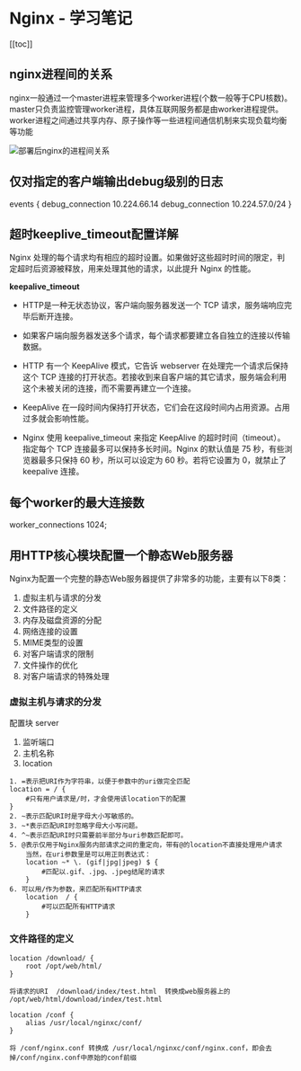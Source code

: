 # Nginx - 学习笔记

[[toc]]

## nginx进程间的关系

nginx一般通过一个master进程来管理多个worker进程(个数一般等于CPU核数)。master只负责监控管理worker进程，具体互联网服务都是由worker进程提供。worker进程之间通过共享内存、原子操作等一些进程间通信机制来实现负载均衡等功能

![部署后nginx的进程间关系](/_images/devops/nginx/部署后nginx的进程间关系.png)


## 仅对指定的客户端输出debug级别的日志

events {
    debug_connection 10.224.66.14
    debug_connection 10.224.57.0/24
}

## 超时keeplive_timeout配置详解

Nginx 处理的每个请求均有相应的超时设置。如果做好这些超时时间的限定，判定超时后资源被释放，用来处理其他的请求，以此提升 Nginx 的性能。

**keepalive_timeout**

* HTTP是一种无状态协议，客户端向服务器发送一个 TCP 请求，服务端响应完毕后断开连接。

* 如果客户端向服务器发送多个请求，每个请求都要建立各自独立的连接以传输数据。

* HTTP 有一个 KeepAlive 模式，它告诉 webserver 在处理完一个请求后保持这个 TCP 连接的打开状态。若接收到来自客户端的其它请求，服务端会利用这个未被关闭的连接，而不需要再建立一个连接。

* KeepAlive 在一段时间内保持打开状态，它们会在这段时间内占用资源。占用过多就会影响性能。

* Nginx 使用 keepalive_timeout 来指定 KeepAlive 的超时时间（timeout）。指定每个 TCP 连接最多可以保持多长时间。Nginx 的默认值是 75 秒，有些浏览器最多只保持 60 秒，所以可以设定为 60 秒。若将它设置为 0，就禁止了 keepalive 连接。

## 每个worker的最大连接数

worker_connections  1024;

## 用HTTP核心模块配置一个静态Web服务器

Nginx为配置一个完整的静态Web服务器提供了非常多的功能，主要有以下8类：

1. 虚拟主机与请求的分发
2. 文件路径的定义
3. 内存及磁盘资源的分配
4. 网络连接的设置
5. MIME类型的设置
6. 对客户端请求的限制
7. 文件操作的优化
8. 对客户端请求的特殊处理


### 虚拟主机与请求的分发

配置块 server

1. 监听端口
2. 主机名称
3. location

```
1. =表示把URI作为字符串，以便于参数中的uri做完全匹配
location = / {
    #只有用户请求是/时，才会使用该location下的配置
}
2. ~表示匹配URI时是字母大小写敏感的。
3. ~*表示匹配URI时忽略字母大小写问题。
4. ^~表示匹配URI时只需要前半部分与uri参数匹配即可。
5. @表示仅用于Nginx服务内部请求之间的重定向，带有@的location不直接处理用户请求
    当然，在uri参数里是可以用正则表达式：
    location ~* \. (gif|jpg|jpeg) $ {
        #匹配以.gif、.jpg、.jpeg结尾的请求
    }
6. 可以用/作为参数，来匹配所有HTTP请求
    location  / {
        #可以匹配所有HTTP请求
    }
```

### 文件路径的定义

```
location /download/ {
    root /opt/web/html/
}

将请求的URI  /download/index/test.html  转换成web服务器上的 /opt/web/html/download/index/test.html 

location /conf {
    alias /usr/local/nginxc/conf/
}

将 /conf/nginx.conf 转换成 /usr/local/nginxc/conf/nginx.conf，即会去掉/conf/nginx.conf中原始的conf前缀
```

